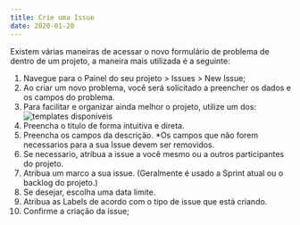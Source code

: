 ```yaml
---
title: Crie uma Issue
date: 2020-01-20
---
```

Existem várias maneiras de acessar o novo formulário de problema de dentro de um projeto, a maneira mais utilizada é a seguinte:

1. Navegue para o Painel do seu projeto > Issues > New Issue;
2. Ao criar um novo problema, você será solicitado a preencher os dados e os campos do problema.
3. Para facilitar e organizar ainda melhor o projeto, utilize um dos: ![templates disponiveis](https://docs.gitlab.com/ee/user/project/img/description_templates.png)
4. Preencha o titulo de forma intuitiva e direta. 
5. Preencha os campos da descrição. *Os campos que não forem necessarios para a sua Issue devem ser removidos. 
6. Se necessario, atribua a issue a você mesmo ou a outros participantes do projeto. 
7. Atribua um marco a sua issue. (Geralmente é usado a Sprint atual ou o backlog do projeto.)
8. Se desejar, escolha uma data limite. 
9. Atribua as Labels de acordo com o tipo de issue que está criando. 
10. Confirme a criação da issue;

